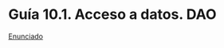# Guía 10.1. Acceso a datos. DAO

[Enunciado](https://docs.google.com/document/d/1D31-7kVudWc99JWTvUfCZmFOnXLqtm_z/preview)
